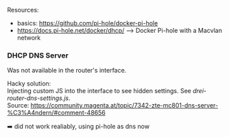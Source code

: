 Resources:

* basics: https://github.com/pi-hole/docker-pi-hole
* https://docs.pi-hole.net/docker/dhcp/
  --> Docker Pi-hole with a Macvlan network



### DHCP DNS Server

Was not available in the router's interface.

Hacky solution:  
Injecting custom JS into the interface to see hidden settings. See *drei-router-dns-settings.js*.  
Source: https://community.magenta.at/topic/7342-zte-mc801-dns-server-%C3%A4ndern/#comment-48656

➡️ did not work realiably, using pi-hole as dns now